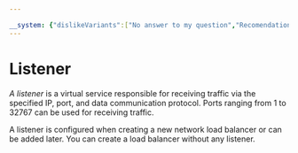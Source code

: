 ```yaml
---

__system: {"dislikeVariants":["No answer to my question","Recomendations didn't help","The content doesn't match title","Other"]}
---
```

# Listener

*A listener* is a virtual service responsible for receiving traffic via the specified IP, port, and data communication protocol. Ports ranging from 1 to 32767 can be used for receiving traffic. 

A listener is configured when creating a new network load balancer or can be added later. You can create a load balancer without any listener.
